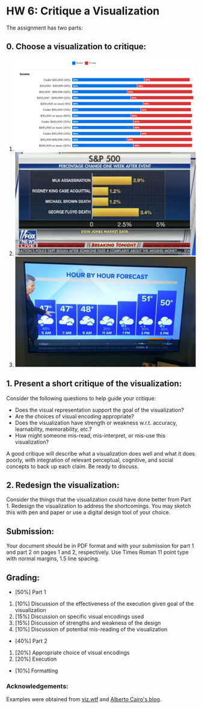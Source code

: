 # HW 6: Critique a Visualization 

The assignment has two parts:

## 0. Choose a visualization to critique: 
1. ![GA election results](./vis/ga-election-result.png)
2. ![DOW reaction to events](./vis/dow.png)
3. ![Weather](./vis/weather.jpg)

## 1. Present a short critique of the visualization: 
Consider the following questions to help guide your critique: 
- Does the visual representation support the goal of the visualization? 
- Are the choices of visual encoding appropriate? 
- Does the visualization have strength or weakness w.r.t. accuracy, learnability, memorability, etc.? 
- How might someone mis-read, mis-interpret, or mis-use this visualization? 

A good critique will describe what a visualization does well and what it does poorly, with integration of relevant perceptual, cognitive, and social concepts to back up each claim. Be ready to discuss.

## 2. Redesign the visualization:
Consider the things that the visualization could have done better from Part 1. Redesign the visualization to address the shortcomings. You may sketch this with pen and paper or use a digital design tool of your choice. 

## Submission:
Your document should be in PDF format and with your submission for part 1 and part 2 on pages 1 and 2, respectively. Use Times Roman 11 point type with normal margins, 1.5 line spacing. 

## Grading:
- [50%] Part 1
1. [10%] Discussion of the effectiveness of the execution given goal of the visualization
1. [15%] Discussion on specific visual encodings used
1. [15%] Discussion of strengths and weakness of the design
1. [10%] Discussion of potential mis-reading of the visualization

- [40%] Part 2
1. [20%] Appropriate choice of visual encodings
1. [20%] Execution

- [10%] Formatting

### Acknowledgements: 
Examples were obtained from [viz.wtf](https://viz.wtf) and [Alberto Cairo's blog](http://www.thefunctionalart.com ).
